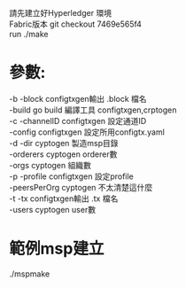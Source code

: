 請先建立好Hyperledger 環境\
Fabric版本 git checkout 7469e565f4\
run ./make
# 參數:
-b      -block                      configtxgen輸出 .block 檔名\
        -build                      go build 編譯工具 configtxgen,crptogen\
-c      -channelID                  configtxgen 設定通道ID\
        -config                     configtxgen 設定所用configtx.yaml\
-d      -dir                        cyptogen 製造msp目錄\
        -orderers                   cyptogen orderer數\
        -orgs                       cyptogen 組織數\
-p      -profile                    configtxgen 設定profile\
        -peersPerOrg                cyptogen 不太清楚這什麼\
-t      -tx                         configtxgen輸出 .tx 檔名\
        -users                      cyptogen user數

# 範例msp建立
./mspmake